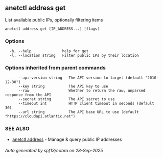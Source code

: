 ## anetctl address get

List available public IPs, optionally filtering items

```
anetctl address get [IP_ADDRESS...] [flags]
```

### Options

```
  -h, --help              help for get
  -l, --location string   Filter public IPs by their location
```

### Options inherited from parent commands

```
      --api-version string   The API version to target (default "2010-12-30")
      --key string           The API key to use
      --raw                  Whether to return the raw, unparsed response from the API
      --secret string        The API secret to use
      --timeout int          HTTP client timeout in seconds (default 30)
      --url string           The API base URL to use (default "https://cloudapi.atlantic.net")
```

### SEE ALSO

* [anetctl address](anetctl_address.md)	 - Manage & query public IP addresses

###### Auto generated by spf13/cobra on 28-Sep-2025
